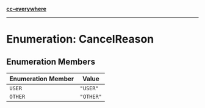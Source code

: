 [**cc-everywhere**](../../../../../index.md)

***

# Enumeration: CancelReason

## Enumeration Members

| Enumeration Member | Value |
| ------ | ------ |
| `USER` | `"USER"` |
| `OTHER` | `"OTHER"` |
